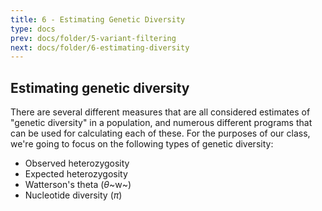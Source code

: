 ```yaml
---
title: 6 - Estimating Genetic Diversity
type: docs
prev: docs/folder/5-variant-filtering
next: docs/folder/6-estimating-diversity
---
```


## Estimating genetic diversity
There are several different measures that are all considered estimates of "genetic diversity" in a population, and numerous different programs that can be used for calculating each of these. For the purposes of our class, we're going to focus on the following types of genetic diversity:
* Observed heterozygosity
* Expected heterozygosity
* Watterson's theta ($\theta$~w~)
* Nucleotide diversity ($\pi$)
